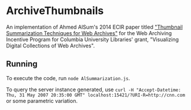 ArchiveThumbnails
================

An implementation of Ahmed AlSum's 2014 ECIR paper titled ["Thumbnail Summarization Techniques for Web
Archives"](http://www.cs.odu.edu/~mln/pubs/ecir-2014/ecir-2014.pdf) for the Web Archiving Incentive Program for Columbia University Libraries' grant, "Visualizing Digital Collections of Web Archives".

## Running

To execute the code, run `node AlSummarization.js`.

To query the server instance generated, use `curl -H "Accept-Datetime: Thu, 31 May 2007 20:35:00 GMT" localhost:15421/?URI-R=http://cnn.com` or some parametric variation.
